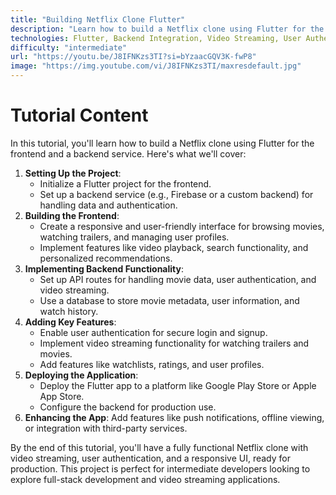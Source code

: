 ```yaml
---
title: "Building Netflix Clone Flutter"
description: "Learn how to build a Netflix clone using Flutter for the frontend and a backend service. This tutorial covers video streaming, user authentication, and a responsive UI design."
technologies: Flutter, Backend Integration, Video Streaming, User Authentication, Responsive Design
difficulty: "intermediate"
url: "https://youtu.be/J8IFNKzs3TI?si=bYzaacGQV3K-fwP8"
image: "https://img.youtube.com/vi/J8IFNKzs3TI/maxresdefault.jpg"
---
```


# Tutorial Content

In this tutorial, you'll learn how to build a Netflix clone using Flutter for the frontend and a backend service. Here's what we'll cover:

1. **Setting Up the Project**:
   - Initialize a Flutter project for the frontend.
   - Set up a backend service (e.g., Firebase or a custom backend) for handling data and authentication.
2. **Building the Frontend**:
   - Create a responsive and user-friendly interface for browsing movies, watching trailers, and managing user profiles.
   - Implement features like video playback, search functionality, and personalized recommendations.
3. **Implementing Backend Functionality**:
   - Set up API routes for handling movie data, user authentication, and video streaming.
   - Use a database to store movie metadata, user information, and watch history.
4. **Adding Key Features**:
   - Enable user authentication for secure login and signup.
   - Implement video streaming functionality for watching trailers and movies.
   - Add features like watchlists, ratings, and user profiles.
5. **Deploying the Application**:
   - Deploy the Flutter app to a platform like Google Play Store or Apple App Store.
   - Configure the backend for production use.
6. **Enhancing the App**: Add features like push notifications, offline viewing, or integration with third-party services.

By the end of this tutorial, you'll have a fully functional Netflix clone with video streaming, user authentication, and a responsive UI, ready for production. This project is perfect for intermediate developers looking to explore full-stack development and video streaming applications.